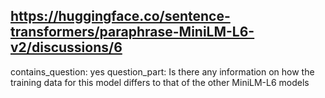 ## https://huggingface.co/sentence-transformers/paraphrase-MiniLM-L6-v2/discussions/6

contains_question: yes
question_part: Is there any information on how the training data for this model differs to that of the other MiniLM-L6 models